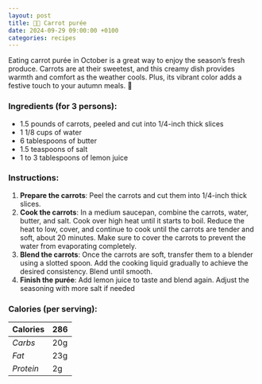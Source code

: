 ```yaml
---
layout: post
title: 👨‍🍳 Carrot purée
date: 2024-09-29 09:00:00 +0100
categories: recipes
---
```


Eating carrot purée in October is a great way to enjoy the season’s fresh produce. Carrots are at their sweetest, and this creamy dish provides warmth and comfort as the weather cools. Plus, its vibrant color adds a festive touch to your autumn meals. 🥕

### Ingredients (for 3 persons):
- 1.5 pounds of carrots, peeled and cut into 1/4-inch thick slices
- 1 1/8 cups of water
- 6 tablespoons of butter
- 1.5 teaspoons of salt
- 1 to 3 tablespoons of lemon juice

### Instructions:

1. **Prepare the carrots**: Peel the carrots and cut them into 1/4-inch thick slices.
2. **Cook the carrots**: In a medium saucepan, combine the carrots, water, butter, and salt. Cook over high heat until it starts to boil. Reduce the heat to low, cover, and continue to cook until the carrots are tender and soft, about 20 minutes. Make sure to cover the carrots to prevent the water from evaporating completely.
3. **Blend the carrots**: Once the carrots are soft, transfer them to a blender using a slotted spoon. Add the cooking liquid gradually to achieve the desired consistency. Blend until smooth.
4. **Finish the purée**: Add lemon juice to taste and blend again. Adjust the seasoning with more salt if needed 

### Calories (per serving):

| **Calories** | 286 |
| ----------- | ----------- |
| *Carbs* | 20g |
| *Fat* | 23g |
| *Protein* | 2g |